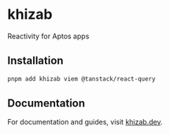 # khizab

Reactivity for Aptos apps

## Installation

```bash
pnpm add khizab viem @tanstack/react-query
```

## Documentation

For documentation and guides, visit [khizab.dev](https://khizab.dev).
